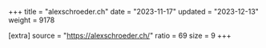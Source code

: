 +++
title = "alexschroeder.ch"
date = "2023-11-17"
updated = "2023-12-13"
weight = 9178

[extra]
source = "https://alexschroeder.ch/"
ratio = 69
size = 9
+++
